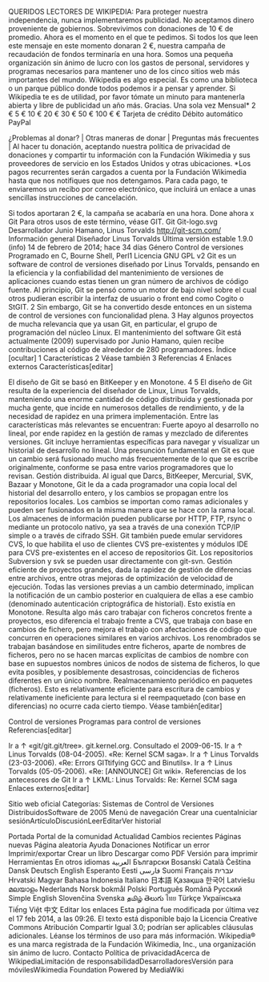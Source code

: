 
QUERIDOS LECTORES DE WIKIPEDIA: Para proteger nuestra independencia, nunca implementaremos publicidad. No aceptamos dinero proveniente de gobiernos. Sobrevivimos con donaciones de 10 € de promedio. Ahora es el momento en el que te pedimos. Si todos los que leen este mensaje en este momento donaran 2 €, nuestra campaña de recaudación de fondos terminaría en una hora. Somos una pequeña organización sin ánimo de lucro con los gastos de personal, servidores y programas necesarios para mantener uno de los cinco sitios web más importantes del mundo. Wikipedia es algo especial. Es como una biblioteca o un parque público donde todos podemos ir a pensar y aprender. Si Wikipedia te es de utilidad, por favor tómate un minuto para mantenerla abierta y libre de publicidad un año más. Gracias.
Una sola vez	Mensual*
 2 €	 5 €	 10 €	 20 €
 30 €	 50 €	 100 €	   €
Tarjeta de crédito  Débito automático  PayPal
 
¿Problemas al donar? | Otras maneras de donar | Preguntas más frecuentes | Al hacer tu donación, aceptando nuestra política de privacidad de donaciones y compartir tu información con la Fundación Wikimedia y sus proveedores de servicio en los Estados Unidos y otras ubicaciones. *Los pagos recurrentes serán cargados a cuenta por la Fundación Wikimedia hasta que nos notifiques que nos detengamos. Para cada pago, te enviaremos un recibo por correo electrónico, que incluirá un enlace a unas sencillas instrucciones de cancelación.

Si todos aportaran 2 €, la campaña se acabaría en una hora.
Done ahora
x
Git
Para otros usos de este término, véase GIT.
Git
Git-logo.svg
Desarrollador
Junio Hamano, Linus Torvalds
http://git-scm.com/
Información general
Diseñador	Linus Torvalds
Última versión estable	1.9.0 (info)
14 de febrero de 2014; hace 34 días
Género	Control de versiones
Programado en	C, Bourne Shell, Perl1
Licencia	GNU GPL v2
Git es un software de control de versiones diseñado por Linus Torvalds, pensando en la eficiencia y la confiabilidad del mantenimiento de versiones de aplicaciones cuando estas tienen un gran número de archivos de código fuente. Al principio, Git se pensó como un motor de bajo nivel sobre el cual otros pudieran escribir la interfaz de usuario o front end como Cogito o StGIT. 2 Sin embargo, Git se ha convertido desde entonces en un sistema de control de versiones con funcionalidad plena. 3 Hay algunos proyectos de mucha relevancia que ya usan Git, en particular, el grupo de programación del núcleo Linux.
El mantenimiento del software Git está actualmente (2009) supervisado por Junio Hamano, quien recibe contribuciones al código de alrededor de 280 programadores.
Índice  [ocultar] 
1 Características
2 Véase también
3 Referencias
4 Enlaces externos
Características[editar]

El diseño de Git se basó en BitKeeper y en Monotone. 4 5
El diseño de Git resulta de la experiencia del diseñador de Linux, Linus Torvalds, manteniendo una enorme cantidad de código distribuida y gestionada por mucha gente, que incide en numerosos detalles de rendimiento, y de la necesidad de rapidez en una primera implementación.
Entre las características más relevantes se encuentran:
Fuerte apoyo al desarrollo no lineal, por ende rapidez en la gestión de ramas y mezclado de diferentes versiones. Git incluye herramientas específicas para navegar y visualizar un historial de desarrollo no lineal. Una presunción fundamental en Git es que un cambio será fusionado mucho más frecuentemente de lo que se escribe originalmente, conforme se pasa entre varios programadores que lo revisan.
Gestión distribuida. Al igual que Darcs, BitKeeper, Mercurial, SVK, Bazaar y Monotone, Git le da a cada programador una copia local del historial del desarrollo entero, y los cambios se propagan entre los repositorios locales. Los cambios se importan como ramas adicionales y pueden ser fusionados en la misma manera que se hace con la rama local.
Los almacenes de información pueden publicarse por HTTP, FTP, rsync o mediante un protocolo nativo, ya sea a través de una conexión TCP/IP simple o a través de cifrado SSH. Git también puede emular servidores CVS, lo que habilita el uso de clientes CVS pre-existentes y módulos IDE para CVS pre-existentes en el acceso de repositorios Git.
Los repositorios Subversion y svk se pueden usar directamente con git-svn.
Gestión eficiente de proyectos grandes, dada la rapidez de gestión de diferencias entre archivos, entre otras mejoras de optimización de velocidad de ejecución.
Todas las versiones previas a un cambio determinado, implican la notificación de un cambio posterior en cualquiera de ellas a ese cambio (denominado autenticación criptográfica de historial). Esto existía en Monotone.
Resulta algo más caro trabajar con ficheros concretos frente a proyectos, eso diferencia el trabajo frente a CVS, que trabaja con base en cambios de fichero, pero mejora el trabajo con afectaciones de código que concurren en operaciones similares en varios archivos.
Los renombrados se trabajan basándose en similitudes entre ficheros, aparte de nombres de ficheros, pero no se hacen marcas explícitas de cambios de nombre con base en supuestos nombres únicos de nodos de sistema de ficheros, lo que evita posibles, y posiblemente desastrosas, coincidencias de ficheros diferentes en un único nombre.
Realmacenamiento periódico en paquetes (ficheros). Esto es relativamente eficiente para escritura de cambios y relativamente ineficiente para lectura si el reempaquetado (con base en diferencias) no ocurre cada cierto tiempo.
Véase también[editar]

Control de versiones
Programas para control de versiones
Referencias[editar]

Ir a ↑ «git/git.git/tree». git.kernel.org. Consultado el 2009-06-15.
Ir a ↑ Linus Torvalds (08-04-2005). «Re: Kernel SCM saga».
Ir a ↑ Linus Torvalds (23-03-2006). «Re: Errors GITtifying GCC and Binutils».
Ir a ↑ Linus Torvalds (05-05-2006). «Re: [ANNOUNCE] Git wiki». Referencias de los antecesores de Git
Ir a ↑ LKML: Linus Torvalds: Re: Kernel SCM saga
Enlaces externos[editar]

Sitio web oficial
Categorías: Sistemas de Control de Versiones DistribuidosSoftware de 2005
Menú de navegación
Crear una cuentaIniciar sesiónArtículoDiscusiónLeerEditarVer historial

Portada
Portal de la comunidad
Actualidad
Cambios recientes
Páginas nuevas
Página aleatoria
Ayuda
Donaciones
Notificar un error
Imprimir/exportar
Crear un libro
Descargar como PDF
Versión para imprimir
Herramientas
En otros idiomas
العربية
Български
Bosanski
Català
Čeština
Dansk
Deutsch
English
Esperanto
Eesti
فارسی
Suomi
Français
עברית
Hrvatski
Magyar
Bahasa Indonesia
Italiano
日本語
Қазақша
한국어
Latviešu
മലയാളം
Nederlands
Norsk bokmål
Polski
Português
Română
Русский
Simple English
Slovenčina
Svenska
தமிழ்
తెలుగు
ไทย
Türkçe
Українська
Tiếng Việt
中文
Editar los enlaces
Esta página fue modificada por última vez el 17 feb 2014, a las 09:26.
El texto está disponible bajo la Licencia Creative Commons Atribución Compartir Igual 3.0; podrían ser aplicables cláusulas adicionales. Léanse los términos de uso para más información.
Wikipedia® es una marca registrada de la Fundación Wikimedia, Inc., una organización sin ánimo de lucro.
Contacto
Política de privacidadAcerca de WikipediaLimitación de responsabilidadDesarrolladoresVersión para móvilesWikimedia Foundation Powered by MediaWiki
